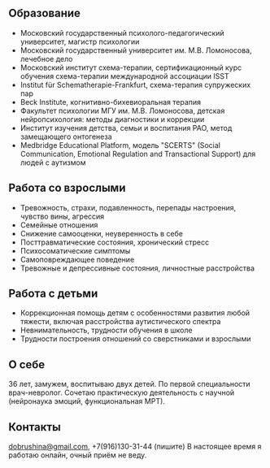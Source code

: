 ## Образование

- Московский государственный психолого-педагогический университет, магистр психологии
- Московский государственный университет им. М.В. Ломоносова, лечебное дело
- Московский институт схема-терапии, сертификационный курс обучения схема-терапии международной ассоциации ISST
- Institut für Schematherapie-Frankfurt, схема-терапия супружеских пар
- Beck Institute, когнитивно-бихевиоральная терапия
- Факультет психологии МГУ им. М.В. Ломоносова, детская нейропсихология: методы диагностики и коррекции
- Институт изучения детства, семьи и воспитания РАО, метод замещающего онтогенеза
- Medbridge Educational Platform, модель "SCERTS" (Social Communication, Emotional Regulation and Transactional Support) для людей с аутизмом

## Работа со взрослыми
- Тревожность, страхи, подавленность, перепады настроения, чувство вины, агрессия
- Семейные отношения
- Снижение самооценки, неуверенность в себе
- Посттравматические состояния, хронический стресс
- Психосоматические симптомы
- Самоповреждающее поведение
- Тревожные и депрессивные состояния, личностные расстройства

## Работа с детьми
- Коррекционная помощь детям с особенностями развития любой тяжести, включая расстройства аутистического спектра
- Невнимательность, трудности обучения в школе
- Трудности построения отношений со сверстниками и взрослыми

## О себе
36 лет, замужем, воспитываю двух детей. По первой специальности врач-невролог. Сочетаю практическую деятельность с научной (нейронаука эмоций, функциональная МРТ).

## Контакты
dobrushina@gmail.com, +7(916)130-31-44 (пишите)
В настоящее время я работаю онлайн, очный приём не веду.
